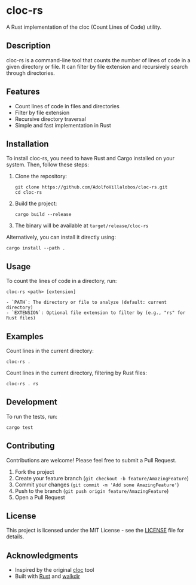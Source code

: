 # cloc-rs

A Rust implementation of the cloc (Count Lines of Code) utility.

## Description

cloc-rs is a command-line tool that counts the number of lines of code in a given directory or file. It can filter by file extension and recursively search through directories.

## Features

- Count lines of code in files and directories
- Filter by file extension
- Recursive directory traversal
- Simple and fast implementation in Rust

## Installation

To install cloc-rs, you need to have Rust and Cargo installed on your system. Then, follow these steps:

1. Clone the repository:
   ```
   git clone https://github.com/AdolfoVillalobos/cloc-rs.git
   cd cloc-rs
   ```

2. Build the project:
   ```
   cargo build --release
   ```

3. The binary will be available at `target/release/cloc-rs`

Alternatively, you can install it directly using:
```
cargo install --path .
```

## Usage

To count the lines of code in a directory, run:
```
cloc-rs <path> [extension]

- `PATH`: The directory or file to analyze (default: current directory)
- `EXTENSION`: Optional file extension to filter by (e.g., "rs" for Rust files)
```

## Examples

Count lines in the current directory:

```
cloc-rs .
```

Count lines in the current directory, filtering by Rust files:

```
cloc-rs . rs
```


## Development

To run the tests, run:
```
cargo test
```


## Contributing

Contributions are welcome! Please feel free to submit a Pull Request.

1. Fork the project
2. Create your feature branch (`git checkout -b feature/AmazingFeature`)
3. Commit your changes (`git commit -m 'Add some AmazingFeature'`)
4. Push to the branch (`git push origin feature/AmazingFeature`)
5. Open a Pull Request

## License

This project is licensed under the MIT License - see the [LICENSE](LICENSE) file for details.

## Acknowledgments

- Inspired by the original [cloc](https://github.com/AlDanial/cloc) tool
- Built with [Rust](https://www.rust-lang.org/) and [walkdir](https://crates.io/crates/walkdir)